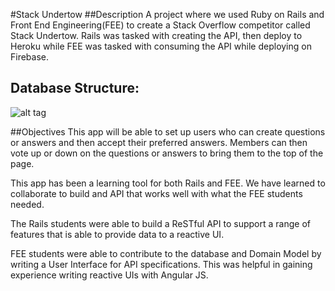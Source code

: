

#Stack Undertow
##Description
  A project where we used Ruby on Rails and Front End Engineering(FEE) to create a Stack Overflow competitor called Stack Undertow. Rails was tasked with creating the API, then deploy to Heroku while FEE was tasked with consuming the API while deploying on Firebase.

## Database Structure:

![alt tag](https://github.com/TeamWork-makes-DreamsWork/stack-undertow/blob/development/app/assets/images/Screen%20Shot%202015-10-22%20at%206.22.36%20PM.png)

##Objectives
  This app will be able to set up users who can create questions or answers and then accept their preferred answers. Members can then vote up or down on the questions or answers to bring them to the top of the page.

  This app has been a learning tool for both Rails and FEE. We have learned to collaborate to build and API that works well with what the FEE students needed.

  The Rails students were able to build a ReSTful API to support a range of features that is able to provide data to a reactive UI.

  FEE students were able to contribute to the database and Domain Model by writing a User Interface for API specifications. This was helpful in gaining experience writing reactive UIs with Angular JS.

